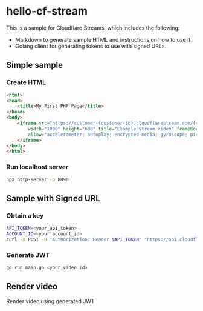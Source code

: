 # hello-cf-stream
This is a sample for Cloudflare Streams, which includes the following:

- Markdown to generate sample HTML and instructions on how to use it
- Golang client for generating tokens to use with signed URLs.

## Simple sample
### Create HTML
```html
<html>
<head>
    <title>My First PHP Page</title>
</head>
<body>
    <iframe src="https://customer-{customer-id}.cloudflarestream.com/{video-id}/iframe"
        width="1000" height="600" title="Example Stream video" frameBorder="0"
        allow="accelerometer; autoplay; encrypted-media; gyroscope; picture-in-picture" allowFullScreen>
    </iframe>
</body>
</html>
```

### Run localhost server
```bash
npx http-server -p 8090
```

## Sample with Signed URL
### Obtain a key
```bash
API_TOKEN=<your_api_token>
ACCOUNT_ID=<your_account_id>
curl -X POST -H "Authorization: Bearer $API_TOKEN" "https://api.cloudflare.com/client/v4/accounts/$ACCOUNT_ID/stream/keys" : keys.json
```

### Generate JWT
```bash
go run main.go <your_video_id>
```

## Render video
Render video using generated JWT
